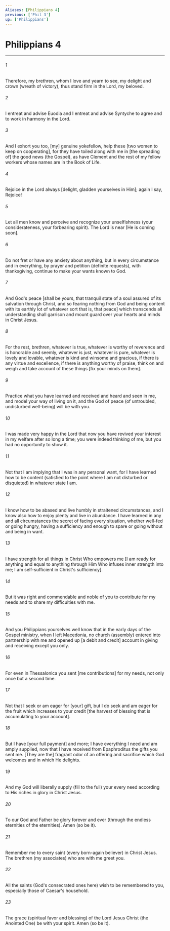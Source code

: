 ```yaml
---
Aliases: [Philippians 4]
previous: ['Phil 3']
up: ['Philippians']
---
```

# Philippians 4

***


###### 1 


Therefore, my brethren, whom I love and yearn to see, my delight and crown (wreath of victory), thus stand firm in the Lord, my beloved. 


###### 2 


I entreat and advise Euodia and I entreat and advise Syntyche to agree and to work in harmony in the Lord. 


###### 3 


And I exhort you too, [my] genuine yokefellow, help these [two women to keep on cooperating], for they have toiled along with me in [the spreading of] the good news (the Gospel), as have Clement and the rest of my fellow workers whose names are in the Book of Life. 


###### 4 


Rejoice in the Lord always [delight, gladden yourselves in Him]; again I say, Rejoice! 


###### 5 


Let all men know and perceive and recognize your unselfishness (your considerateness, your forbearing spirit). The Lord is near [He is coming soon]. 


###### 6 


Do not fret or have any anxiety about anything, but in every circumstance and in everything, by prayer and petition (definite requests), with thanksgiving, continue to make your wants known to God. 


###### 7 


And God's peace [shall be yours, that tranquil state of a soul assured of its salvation through Christ, and so fearing nothing from God and being content with its earthly lot of whatever sort that is, that peace] which transcends all understanding shall garrison and mount guard over your hearts and minds in Christ Jesus. 


###### 8 


For the rest, brethren, whatever is true, whatever is worthy of reverence and is honorable and seemly, whatever is just, whatever is pure, whatever is lovely and lovable, whatever is kind and winsome and gracious, if there is any virtue and excellence, if there is anything worthy of praise, think on and weigh and take account of these things [fix your minds on them]. 


###### 9 


Practice what you have learned and received and heard and seen in me, and model your way of living on it, and the God of peace (of untroubled, undisturbed well-being) will be with you. 


###### 10 


I was made very happy in the Lord that now you have revived your interest in my welfare after so long a time; you were indeed thinking of me, but you had no opportunity to show it. 


###### 11 


Not that I am implying that I was in any personal want, for I have learned how to be  content (satisfied to the point where I am not disturbed or disquieted) in whatever state I am. 


###### 12 


I know how to be abased and live humbly in straitened circumstances, and I know also how to enjoy plenty and live in abundance. I have learned in any and all circumstances the secret of facing every situation, whether well-fed or going hungry, having a sufficiency and enough to spare or going without and being in want. 


###### 13 


I have strength for all things in Christ Who empowers me [I am ready for anything and equal to anything through Him Who infuses inner strength into me; I am self-sufficient in Christ's sufficiency]. 


###### 14 


But it was right and commendable and noble of you to contribute for my needs and to share my difficulties with me. 


###### 15 


And you Philippians yourselves well know that in the early days of the Gospel ministry, when I left Macedonia, no church (assembly) entered into partnership with me and opened up [a debit and credit] account in giving and receiving except you only. 


###### 16 


For even in Thessalonica you sent [me contributions] for my needs, not only once but a second time. 


###### 17 


Not that I seek or am eager for [your] gift, but I do seek and am eager for the fruit which increases to your credit [the harvest of blessing that is accumulating to your account]. 


###### 18 


But I have [your full payment] and more; I have everything I need and am amply supplied, now that I have received from Epaphroditus the gifts you sent me. [They are the] fragrant odor of an offering and sacrifice which God welcomes and in which He delights. 


###### 19 


And my God will liberally supply (fill to the full) your every need according to His riches in glory in Christ Jesus. 


###### 20 


To our God and Father be glory forever and ever (through the endless eternities of the eternities). Amen (so be it). 


###### 21 


Remember me to every saint (every born-again believer) in Christ Jesus. The brethren (my associates) who are with me greet you. 


###### 22 


All the saints (God's consecrated ones here) wish to be remembered to you, especially those of Caesar's household. 


###### 23 


The grace (spiritual favor and blessing) of the Lord Jesus Christ (the Anointed One) be with your spirit. Amen (so be it).
